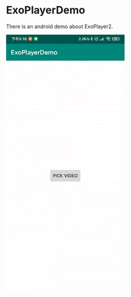 # ExoPlayerDemo
There is an android demo about ExoPlayer2.

![](https://github.com/HyejeanMOON/ExoPlayerDemo/blob/master/Video_20200510_052007_764.gif)
